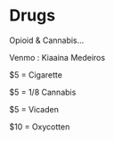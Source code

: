 # Drugs
Opioid & Cannabis...

Venmo : Kiaaina Medeiros

$5 = Cigarette 

$5 = 1/8 Cannabis 

$5 = Vicaden 

$10 = Oxycotten 
